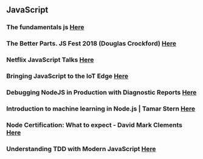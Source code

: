## JavaScript
### The fundamentals js [Here](https://dev.to/syntax/the-fundamentals-js)    
### The Better Parts. JS Fest 2018 (Douglas Crockford) [Here](https://www.youtube.com/watch?v=XFTOG895C7c)
### Netflix JavaScript Talks [Here](https://www.youtube.com/watch?v=WLqc0EX8Bmg)
### Bringing JavaScript to the IoT Edge [Here](https://www.youtube.com/watch?v=bBzRLZWlco8)
### Debugging NodeJS in Production with Diagnostic Reports [Here](https://www.youtube.com/watch?v=PLiar_Aj9gs)
### Introduction to machine learning in Node.js | Tamar Stern [Here](https://www.youtube.com/watch?v=SF8sluhCQTY)
### Node Certification: What to expect - David Mark Clements [Here](https://www.youtube.com/watch?v=aqfixmkWOIQ)

### Understanding TDD with Modern JavaScript [Here](https://www.youtube.com/watch?v=oneGCBiPK_Q)
